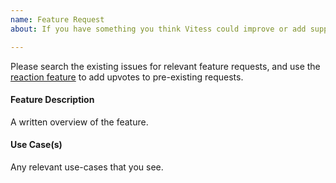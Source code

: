 ```yaml
---
name: Feature Request
about: If you have something you think Vitess could improve or add support for.

---
```


Please search the existing issues for relevant feature requests, and use the [reaction feature](https://blog.github.com/2016-03-10-add-reactions-to-pull-requests-issues-and-comments/) to add upvotes to pre-existing requests.

#### Feature Description

A written overview of the feature.

#### Use Case(s)

Any relevant use-cases that you see.
